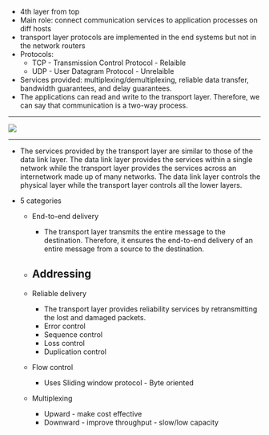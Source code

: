 - 4th layer from top
- Main role: connect communication services to application processes on diff hosts
- transport layer protocols are implemented in the end systems but not in the network routers
- Protocols:
  - TCP - Transmission Control Protocol - Relaible
  - UDP - User Datagram Protocol - Unrelaible
- Services provided: multiplexing/demultiplexing, reliable data transfer, bandwidth guarantees, and delay guarantees.
- The applications can read and write to the transport layer. Therefore, we can say that communication is a two-way process.

---


![](https://static.javatpoint.com/tutorial/computer-network/images/transport-layer.png)

---

- The services provided by the transport layer are similar to those of the data link layer. The data link layer provides the services within a single network while the transport layer provides the services across an internetwork made up of many networks. The data link layer controls the physical layer while the transport layer controls all the lower layers.

- 5 categories

  - End-to-end delivery
    - The transport layer transmits the entire message to the destination. Therefore, it ensures the end-to-end delivery of an entire message from a source to the destination.

  - Addressing
    - 


  - Reliable delivery
    - The transport layer provides reliability services by retransmitting the lost and damaged packets.
    - Error control
    - Sequence control
    - Loss control
    - Duplication control

  - Flow control
    - Uses Sliding window protocol - Byte oriented

  - Multiplexing
    - Upward - make cost effective
    - Downward - improve throughput - slow/low capacity


